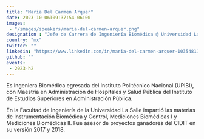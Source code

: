 ```yaml
---
title: "Maria Del Carmen Arquer"
date: 2023-10-06T09:37:54-06:00
images: 
 - "/images/speakers/maria-del-carmen-arquer.png"
designation : "Jefe de Carrera de Ingeniería Biomédica @ Universidad La Salle"
country: "mx"
twitter: ""
linkedin: "https://www.linkedin.com/in/maria-del-carmen-arquer-103548119/en/?trk=people-guest_people_search-card&originalSubdomain=mx"
github: ""
events: 
 - 2023-h2
---
```


Es Ingeniera Biomédica egresada del Instituto Politécnico Nacional (UPIBI), con Maestría en Administración de Hospitales y Salud Pública del Instituto de Estudios Superiores en Administración Pública.

En la Facultad de Ingeniería de la Universidad La Salle impartió las materias de Instrumentación Biomédica y Control, Mediciones Biomédicas I y Mediciones Biomédicas II. Fue asesor de proyectos ganadores del CIDIT en su versión 2017 y 2018.

